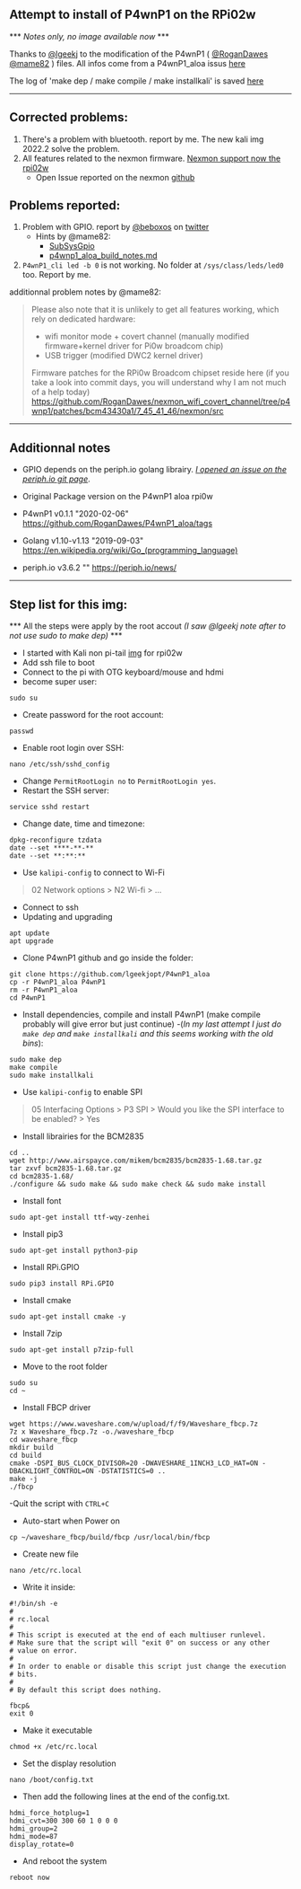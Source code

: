 Attempt to install of P4wnP1 on the RPi02w
------
 *** *Notes only, no image available now* ***  

Thanks to [@lgeekj](https://github.com/lgeekjopt) to the modification of the P4wnP1 ( [@RoganDawes](https://github.com/rogandawes) [@mame82](https://github.com/mame82) ) files.
All infos come from a P4wnP1_aloa issus [here](https://github.com/RoganDawes/P4wnP1_aloa/issues/307)

The log of 'make dep / make compile / make installkali' is saved [here](https://github.com/V0r-T3x/My_Notes_on_P4wnP1/blob/main/logs/P4wnP1-rpiZ2.log)

----------------------------------------------------------------------------------------------------------
Corrected problems:
---------
1. There's a problem with bluetooth. report by me. The new kali img 2022.2 solve the problem.  
2. All features related to the nexmon firmware. [Nexmon support now the rpi02w](https://github.com/seemoo-lab/nexmon/)
   - Open Issue reported on the nexmon [github](https://github.com/seemoo-lab/nexmon/issues/500)

Problems reported:
---------
1. Problem with GPIO. report by [@beboxos](https://github.com/beboxos) on [twitter]( https://twitter.com/BeBoXoS/status/1482115934206758915 )
   - Hints by @mame82:
     - [SubSysGpio](https://github.com/RoganDawes/P4wnP1_aloa/blob/95de406b72cd1c66f987184a2f7455fcae337252/service/SubSysGpio.go#L62L70)
     - [p4wnp1_aloa_build_notes.md](https://github.com/RoganDawes/P4wnP1_aloa/blob/master/build_support/p4wnp1_aloa_build_notes.md)
2. `P4wnP1_cli led -b 0` is not working. No folder at `/sys/class/leds/led0` too. Report by me.

additionnal problem notes by @mame82:

>Please also note that it is unlikely to get all features working, which rely on dedicated hardware:
>
>- wifi monitor mode + covert channel (manually modified firmware+kernel driver for Pi0w broadcom chip)
>- USB trigger (modified DWC2 kernel driver)
>
>Firmware patches for the RPi0w Broadcom chipset reside here (if you take a look into commit days, you will understand why I am not much of a help today)
>https://github.com/RoganDawes/nexmon_wifi_covert_channel/tree/p4wnp1/patches/bcm43430a1/7_45_41_46/nexmon/src

----------------------------------------------------------------------------------------------------------
Additionnal notes  
----------
- GPIO depends on the periph.io golang librairy. _[I opened an issue on the periph.io git page](https://github.com/periph/conn/issues/21)_.

- Original Package version on the P4wnP1 aloa rpi0w
- P4wnP1 v0.1.1 "2020-02-06" https://github.com/RoganDawes/P4wnP1_aloa/tags
- Golang v1.10-v1.13  "2019-09-03" https://en.wikipedia.org/wiki/Go_(programming_language)
- periph.io v3.6.2 "" https://periph.io/news/
----------------------------------------------------------------------------------------------------------

Step list for this img:
----------
*** All the steps were apply by the root accout *_(I saw @lgeekj note after to not use sudo to make dep)_* ***  
- I started with Kali non pi-tail [img](https://kali.download/arm-images/kali-2022.2/kali-linux-2022.2-raspberry-pi-zero-2-w-armhf.img.xz) for rpi02w  
- Add ssh file to boot  
- Connect to the pi with OTG keyboard/mouse and hdmi  
- become super user:  
```
sudo su
```
- Create password for the root account:  
```
passwd
```
- Enable root login over SSH:  
```
nano /etc/ssh/sshd_config
```
- Change `PermitRootLogin no` to `PermitRootLogin yes`.
- Restart the SSH server:
```
service sshd restart
```
- Change date, time and timezone:
```
dpkg-reconfigure tzdata  
date --set ****-**-**  
date --set **:**:**  
```
- Use `kalipi-config` to connect to Wi-Fi  
> 02 Network options > N2 Wi-fi > ...  
- Connect to ssh  
- Updating and upgrading
```
apt update
apt upgrade
``` 
- Clone P4wnP1 github and go inside the folder:
```
git clone https://github.com/lgeekjopt/P4wnP1_aloa
cp -r P4wnP1_aloa P4wnP1
rm -r P4wnP1_aloa
cd P4wnP1  
```
- Install dependencies, compile and install P4wnP1 (make compile probably will give error but just continue) 
    -(_In my last attempt I just do `make dep` and `make installkali` and this seems working with the old bins_):
```
sudo make dep  
make compile  
sudo make installkali  
```
- Use `kalipi-config` to enable SPI  
>05 Interfacing Options > P3 SPI > Would you like the SPI interface to be enabled? > Yes  

- Install librairies for the BCM2835  
```
cd ..
wget http://www.airspayce.com/mikem/bcm2835/bcm2835-1.68.tar.gz  
tar zxvf bcm2835-1.68.tar.gz  
cd bcm2835-1.68/  
./configure && sudo make && sudo make check && sudo make install  
```
- Install font
```
sudo apt-get install ttf-wqy-zenhei  
```
- Install pip3
```
sudo apt-get install python3-pip  
```
- Install RPi.GPIO
``` 
sudo pip3 install RPi.GPIO  
```
- Install cmake
```
sudo apt-get install cmake -y  
```
- Install 7zip
```
sudo apt-get install p7zip-full  
```
- Move to the root folder
```
sudo su
cd ~  
```
- Install FBCP driver
```
wget https://www.waveshare.com/w/upload/f/f9/Waveshare_fbcp.7z  
7z x Waveshare_fbcp.7z -o./waveshare_fbcp  
cd waveshare_fbcp  
mkdir build  
cd build  
cmake -DSPI_BUS_CLOCK_DIVISOR=20 -DWAVESHARE_1INCH3_LCD_HAT=ON -DBACKLIGHT_CONTROL=ON -DSTATISTICS=0 ..  
make -j  
./fbcp  
```
-Quit the script with `CTRL+C`  
- Auto-start when Power on  
```
cp ~/waveshare_fbcp/build/fbcp /usr/local/bin/fbcp  
```
- Create new file  
```
nano /etc/rc.local  
```
- Write it inside:  
```
#!/bin/sh -e
#
# rc.local
#
# This script is executed at the end of each multiuser runlevel.
# Make sure that the script will "exit 0" on success or any other
# value on error.
#
# In order to enable or disable this script just change the execution
# bits.
#
# By default this script does nothing.

fbcp&
exit 0
```
- Make it executable
```
chmod +x /etc/rc.local  
```
- Set the display resolution  
```
nano /boot/config.txt  
```
- Then add the following lines at the end of the config.txt.  
```
hdmi_force_hotplug=1  
hdmi_cvt=300 300 60 1 0 0 0  
hdmi_group=2  
hdmi_mode=87  
display_rotate=0  
```
- And reboot the system
```
reboot now
```
